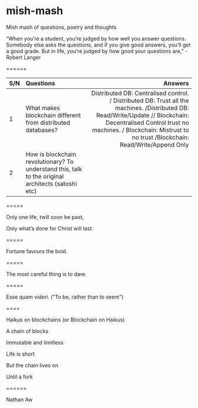 # mish-mash
Mish mash of questions, poetry and thoughts

“When you’re a student, you’re judged by how well you answer questions. Somebody else asks the questions, and if you give good answers, you’ll get a good grade. But in life, you’re judged by how good your questions are,” -Robert Langer 

======

| S/N | Questions                                                                                          | Answers  |
| ----|:---------------------------------------------------------------------------------------------------| --------:|
| 1   | What makes blockchain different from distributed databases?                                        | Distributed DB: Centralised control. / Distributed DB: Trust all the machines. /Distributed DB: Read/Write/Update // Blockchain: Decentralised Control trust no machines. / Blockchain: Mistrust to no trust /Blockchain: Read/Write/Append Only |
| 2   | How is blockchain revolutionary? To understand this, talk to the original architects (satoshi etc) |          |

=====

Only one life, twill soon be past,

Only what’s done for Christ will last.

=====

Fortune favours the bold.

=====

The most careful thing is to dare. 

=====

Esse quam videri. ("To be, rather than to seem")

====

Haikus on blockchains (or Blockchain on Haikus)



A chain of blocks

Immutable and limitless

Life is short

But the chain lives on 

Until a fork

======


Nathan Aw


